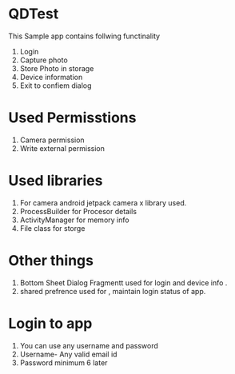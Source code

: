 # QDTest
This Sample app contains follwing functinality 
1. Login
2. Capture photo
3. Store Photo in storage
4. Device information
5. Exit to confiem dialog

   
# Used Permisstions 
1. Camera permission
2. Write external permission

# Used libraries
1. For camera android jetpack camera x library used.
2. ProcessBuilder for Procesor details
3. ActivityManager for memory info
4. File class for storge

# Other things
1. Bottom Sheet Dialog Fragmentt used for login and device info .
2. shared prefrence used for , maintain login status of app.

# Login to app
1. You can use any username and password
2. Username- Any valid email id
3. Password minimum 6 later 
  
   
   
   
